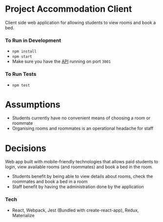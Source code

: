 # Project Accommodation Client

Client side web application for allowing students to view rooms and book a bed.
### To Run in Development
  - `npm install`
  - `npm start`
  - Make sure you have the [API](https://github.com/tarcode/accommodation-api) running on port `3001`

### To Run Tests
 - `npm test`

# Assumptions
 - Students currently have no convenient means of choosing a room  or roommate
 - Organising rooms and roommates is an operational headache for staff

# Decisions
 Web app built with mobile-friendly technologies that allows paid students to login, view available rooms (and roommates) and book a bed in the room.
 - Students benefit by being able to view details about rooms, check the roommates and book a bed in a room
- Staff benefit by having the administration done by the application

### Tech

* React, Webpack, Jest (Bundled with create-react-app), Redux, Materialize
